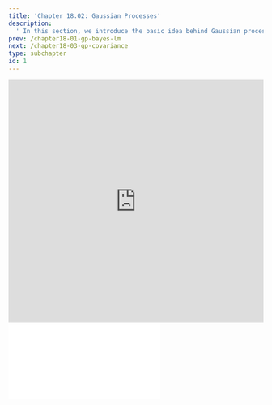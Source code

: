 ```yaml
---
title: 'Chapter 18.02: Gaussian Processes'
description:
  ' In this section, we introduce the basic idea behind Gaussian processes. '
prev: /chapter18-01-gp-bayes-lm
next: /chapter18-03-gp-covariance
type: subchapter
id: 1
---
```



<!-- Hier jetzt die neuen Links einpflegen -->


<exercise id="1" title="Video Lecture">
<iframe width="100%" height="480" src="https://www.youtube.com/embed/Uv54SlxflhQ" frameborder="0" allow="accelerometer; autoplay; encrypted-media; gyroscope; picture-in-picture" allowfullscreen></iframe>
</exercise>

<exercise id="2" title="Slides">
<object data="pdfs/18/slides-gp-basic.pdf" type="application/pdf" style="width:100%;height:480px">
    <embed src="pdfs/18/slides-gp-basic.pdf" type="application/pdf" />
</object>
</exercise>

